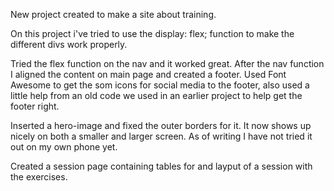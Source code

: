 New project created to make a site about training.

On this project i've tried to use the display: flex; function to make the different divs work properly.

Tried the flex function on the nav and it worked great.
After the nav function I aligned the content on main page and created a footer.
Used Font Awesome to get the som icons for social media to the footer, also used a little help from an old code we used in an earlier project to help get the footer right.

Inserted a hero-image and fixed the outer borders for it. It now shows up nicely on both a smaller and larger screen. As of writing I have not tried it out on my own phone yet.

Created a session page containing tables for and layput of a session with the exercises.